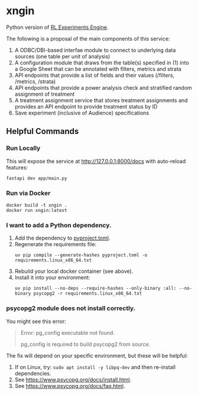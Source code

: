 # xngin

Python version of [RL Experiments Engine](https://github.com/agency-fund/rl-experiments-engine).

The following is a proposal of the main components of this service:

1. A ODBC/DBI-based interfae module to connect to underlying data sources (one table per unit of analysis)
2. A configuration module that draws from the table(s) specified in (1) into a Google Sheet that can be annotated with filters, metrics and strata
3. API endpoints that provide a list of fields and their values (/filters, /metrics, /strata)
4. API endpoints that provide a power analysis check and stratified random assignment of treatment
5. A treatment assignment service that stores treatment assignments and provides an API endpoint to provide treatment status by ID
6. Save experiment (inclusive of Audience) specifications 


## Helpful Commands

### Run Locally

This will expose the service at http://127.0.0.1:8000/docs with auto-reload features:

```shell
fastapi dev app/main.py
```

### Run via Docker

```shell
docker build -t xngin .
docker run xngin:latest
```

### I want to add a Python dependency.

1. Add the dependency to [pyproject.toml](pyproject.toml).
2. Regenerate the requirements file:
    ```shell
    uv pip compile --generate-hashes pyproject.toml -o requirements.linux_x86_64.txt
    ```
3. Rebuild your local docker container (see above).
4. Install it into your environment:
    ```shell
    uv pip install --no-deps --require-hashes --only-binary :all: --no-binary psycopg2 -r requirements.linux_x86_64.txt
    ```

### psycopg2 module does not install correctly.

You might see this error:

> Error: pg_config executable not found.
> 
> pg_config is required to build psycopg2 from source.

The fix will depend on your specific environment, but these will be helpful:

1. If on Linux, try: `sudo apt install -y libpq-dev` and then re-install dependencies.
2. See https://www.psycopg.org/docs/install.html.
3. See https://www.psycopg.org/docs/faq.html.
